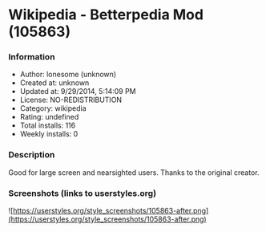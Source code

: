 # Wikipedia - Betterpedia Mod (105863)

### Information
- Author: lonesome (unknown)
- Created at: unknown
- Updated at: 9/29/2014, 5:14:09 PM
- License: NO-REDISTRIBUTION
- Category: wikipedia
- Rating: undefined
- Total installs: 116
- Weekly installs: 0


### Description
Good for large screen and nearsighted users. 
Thanks to the original creator.


### Screenshots (links to userstyles.org)
![https://userstyles.org/style_screenshots/105863-after.png](https://userstyles.org/style_screenshots/105863-after.png)


